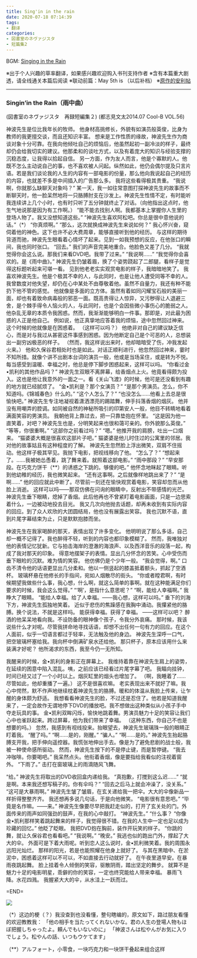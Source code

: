 ```yaml
---
title: Sing'in in the rain
date: 2020-07-18 07:14:39
tags: 
- 翻译
categories: 
- 図書室のネヴァジスタ
- 短篇集2
---
```

BGM: [Singing in the Rain](https://www.xiami.com/song/8FZ2yBf7289)

※出于个人兴趣的草率翻译，如果感兴趣欢迎购入书刊支持作者
※含有本篇重大剧透，请全线通关本篇后阅读
※联动前篇：May 5th is （以后补档）
※[原作的安利帖](https://weibo.com/5544174340/Ip9EIbmus)

<!--more-->

---

### Singin’in the Rain（雨中曲）

(図書室のネヴァジスタ　再録短編集２)
(都志見文太2014.07 Cool-B VOL.56)


神波先生是位比我年长的牧师。
他身材高挑修长，外貌有如演员般英俊，比身为教师的我更擅交谈，而且还知识丰富。
想来是工作性质的缘故，神波先生作为商谈对象十分可靠。在我向他倾吐自己的烦恼后，他虽然起初一副冷淡的样子，最终却仍会给我切实的建议。他那柔和的谈吐方式，以及有着庞大的知识与经验支撑的沉稳态度，让我得以拾起自信。
另一方面，作为友人而言，他是个寡默的人。他既不怎么主动说自己的事，也不喜欢被人问起。纵然如此，他仍会偶尔提及只言片语。若是我们谈论我的人生的内容有一部电影的份量，那么他向我说起自己的经历的内容，也就差不多是中间插入的广告那么多。
我将这些看得极其贵重。
“我说啊，你就那么缺聊天对象吗？”
某一天，我一如往常意图打探神波先生的故事而不断聊天时，他一脸呆然地将一只胳膊肘支在沙发上。神波先生性情不定，有时能听我连续讲上几个小时，也有时只听了五分钟就终止了对话。（向他指出这点时，他生气地说那是因为有工作啊。）
“能不能去找别人啊。我都基本上掌握你人生里的登场人物了。我又没想知道这些。”
“神波先生喜欢阿松吧。你总是很中意他说的话。”（\*）
“你真烦啊。”
“那么，这次就换成神波先生来说如何？”
我心怀兴奋，窥伺着他的神色。这下也许不必大费周章，能够直接听到他的经历。
与这样的期待背道而驰，神波先生眼看着心情坏了起来。见到一如我预想的反应，在他张口的瞬间，我也同时张口。
“回去。”
我们的声音完美地重合。他脸色又差了几分。
“我就觉得你会这么说。那我们来看DVD吧。我带了过来。”
“我说啊……”
“我觉得你会喜欢的。是《雨中曲》。”
神波先生仍皱着眉，换了个姿势跷起了二郎腿，看样子是觉得这标题听起来可堪一看。
见到他老老实实观赏电影的样子，我暗暗地笑了。
我喜欢神波先生。他是个极其不幸的人，与此同时，也是让他人遭受同等不幸的人。
我曾数度对他失望，却仍在心中某处不由尊敬着他。虽然不自量力，我还有种不能扔下他不管的感觉。
他就像是多面的立方体。虽然有着如同闪耀宝石般的美丽一面，却也有着致命病毒般的邪恶一面。既高贵得让人惊异，又污秽得让人退避三舍，是个棘手得令人恼火的人，与此同时，也是个会因些微小事伤心的脆弱之人。
他杂乱无章的本质令我困惑。然而，我渐渐能够明白一件事。那即是，对此最为困惑的人正是他自己。
例如说，他正真挚地应答着我的烦恼，途中忽然回过神来。这个时候的他就像是在困惑着。
（这样可以吗？）
他绝非对自己的建议缺乏信心，而是对与我过从甚密这件事感到困惑。因为他断定自己是个可恶的人，总想装出一副穷凶极恶的样子。
（然而，我这样说出来时，他却暗暗受了伤，冲我发起火来。）
他和久保谷君相处时也是如此。对话正顺利进行，他忽然回过神来，霎时不知所措。就像个讲不出剧本台词的演员一般，他或是当场呆住，或是转为不悦。
每当感受到温暖、幸福之时，他总是停下脚步困惑起来，这样可以吗。
“你看过金•凯利的其他作品吗？”
神波先生双眼不离屏幕，给香烟点上火。他竟看得颇为投入。这也是他让我意外的一面之一。看《关山飞渡》的时候，他可是还没看到有趣的地方就已经腻烦了。
“金•凯利是？那个女演员？”
“是那个男演员。怎么，你不知道吗。《锦城春色》什么的。”
“这个人怎么了？”
“也没怎么……他看上去总是很愉快吧。”
神波先生专注地凝视着潇洒漂亮的踢踏舞，伸手抖落香烟的烟灰。
他并没有用嘲弄的腔调。如同被自然的神秘所吸引的印第安人一般，他目不转睛地看着满面笑容的男演员。
我朝他背上靠过去，把一只靠垫抱在怀里。
“这是因为他一直笑着，对吧？神波先生也是，分明笑起来也很和蔼可亲的。你外貌那么英俊。”
“等等，你很重啊。”
“这部你之前看过吗？”
“嗯。”
他推开我的肩膀，吐出一口烟来。
“猫婆婆大概是很喜欢这部片子吧。”
猫婆婆是他儿时住过的公寓里的邻居。我对他的故事姑且有这种程度的了解。
神波先生忽然脸上浮出微笑，双肩不住摇动。他这样子极其罕见。我抛下电影，把视线移向了他。
“怎么了？”
“想起来了。……我被她怂恿着，跳了舞来着。就照着这部电影。”
“雨中那段？”
“早安那段。在巧克力饼干（\*\*）的诱惑之下跳的。够傻的吧。”
他怀念地眯起了眼睛。听到他幼稚的经历，我也微笑起来。
“还有这事啊。之后就像样地跳出来了？”
“是啊……”
他的回应就此中断了。尽管前一刻还在愉快观赏着电影，笑容却忽而从他脸上消逝。
这样可以吗——那双仿佛在问询的眼睛中，反射出不带感情的光芒。
神波先生垂下眼睛，熄掉了香烟。此后他再也不曾紧盯着电影画面，只是一边思索着什么，一边被动地投去目光。
我又几次向他抛去话题，却再未收到有实际内容的回应。到了众人欢欣的大团圆结局，他也没有展露出笑容。
我也沉默不语，直到片尾字幕结束为止，只是默默抱膝而坐。

神波先生在我家喝醉的那天，表情出现了许多变化。
他明明说了那么多话，自己却一概不记得了。我也醉得不轻，听到的内容也都印象模糊了。
然而，我唯独对他的表情记忆犹新。它与拍击海岸的澄澈的海浪声、以及西洋音乐的段落一起，构成了我对那天的印象。
得意地摆架子的表情。显出几分怀念的苦笑。心中受伤而垂下眼睑的沉默。难为情的笑容。
他仿佛仍是个少年一般。
“我会觉得，啊。”
口齿不清令他的话语更显出几分柔和。他以一侧竖起的膝盖抵着额头，抓起了空酒杯。
玻璃杯悬在他修长的手指间，宛如人烟散尽的街头。
“你或者瞠君啊，有时候期望我做些什么事，我心想，什么啊，就这么简单的事啊。就在这种能满足你们要求的时候，我会这么觉得。”
“‘啊’，是指什么意思呢？”
“啊，能给人幸福啊。”
我睁大了眼睛。
“能给人幸福。给了人幸福。——我心想，这样可以吗。”
垂下的刘海下方，神波先生孤独地笑着。
近似于悲伤的焦躁感在我胸中涌动。我攥紧他的胳膊。换个说法，不就是这样吗。
能获得幸福。获得了幸福。
——这样可以吧？
醉酒的他呆呆地看向我。不设防备的眼神像个孩子，令我分外哀痛。
那时候，我该说些什么才对呢。尽管我拼命地寻找话语，却想不出任何一句有力的回应。在这个人面前，似乎一切语言都过于轻率，无法触及他的身边。
神波先生深呼一口气，把空玻璃杯塞给我。我向杯中倒满矿泉水还给他。
那只杯子，原本应该用什么来装满才好呢？
他所渴求的东西，我至今仍一无所知。

我醒来的时候，金•凯利的身影正在屏幕上。
我维持着靠在神波先生肩上的姿势，在延续的困意中陷入混乱。咦，之前应该已经看过片尾字幕了吧。
我瞄向挂钟，时间已经又过了一个小时以上。烟灰缸里的烟头也增加了。
（啊，我睡着了……尽管如此，他却重播了一遍。）
这不是很喜欢嘛。
老实表现出来不就好了嘛。我心中愕然，默不作声地继续枕着神波先生的胳膊。暖和的体温从我脸上传来，让乍醒的身体颇为舒适。
我想看看神波先生的脸，不过还是忍住了。他若是知道我醒来了，一定会故作无谓地停下DVD的播放吧。我不想做出这种类似从小孩子手中夺走玩具的事。
金•凯利双眸闪烁，愉快地跳着舞。男演员魅力十足的笑容让我们心中也雀跃起来。跨过屏幕，他为我们带来了幸福。
（这种东西，你自己不也是想要的吗。）
忽然，我感到有视线投来。抬眼望去，神波先生玻璃珠一般的眼睛正盯着我。
“醒了吗。”
“啊……是的，刚醒。”
“骗人。”
“啊……是的。”
神波先生抬起胳膊支开我，把手伸向遥控器。我慌张地伸出手去。像是为了避免悲剧的战士般，我被一种使命感所驱动。
然而，神波先生按下的不是停止键，而是暂停键。
“我去冲咖啡。你要喝吧。”
我呆然点头。他衔着香烟，像是要指给我看似的注视着窗外。
“下雨了。”
击打在窗玻璃上的雨滴随风飞舞。

“给。”
神波先生将取出的DVD收回盒内递给我。
“真抱歉，打搅到这么迟……”
“就是啊。本来我还想写稿子的。你有伞吗？”
“回去之后马上就会冲澡了，没关系。”
“这可是大暴雨啊。”
神波先生皱了皱眉，在玄关递给我一把伞。大大的伞像新品一样折得整整齐齐。
我还想再多说几句话，于是向他微笑。
“电影很有意思吧。”
“毕竟是名作嘛。——来。”
神波先生像要尽早把我赶走似的，打开了玄关处的门。外面传来的雨声如同强劲的鼓声，在我的心中敲打。
“神波先生。”
“什么事？
“你像金•凯利那样笑着跳起舞来的样子，我觉得很不错。在我的人生中一定也足以成为珍藏的回忆。”
他眨了眨眼。
我把DVD抱在胸前，装作开玩笑的样子。
“你跳的舞，就让久保谷君也看看吧。”
“我说啊。”
“晚安。”
我逃也似的跑出门外，撑起了大大的伞。
外面可是下着大雨呢。听到恋人这么说时，金•凯利微笑着。我的周围永远阳光灿烂。
那样的阳光，若是也能照耀在他身上就好了。
与其在黑暗中、在淤泥中，困惑着这样可以不可以，不如直接去行动就好了。
在午夜里道早安。在暴雨夜跳起舞。
脸上挂着令人倾倒的笑容，驱散阴雨，踏出坚定的舞步。
就算不是魅力十足的电影明星，乖僻的你的笑容，一定也终究能给人带来幸福。
暴雨飞降。水花四溅。
我握紧大大的伞，从水洼上一跃而过。

=END=

 ![](Singin_in_the_rain_600px.jpg)


（\*）这边的梗（？）我没查到也没看懂，整句瞎编的，原文如下，路过朋友看懂的欢迎教教我：
「他の相手を当たってくれないかな。君の人生の登場人物もほぼ把握しちゃったよ。頼んでもいないのに」
「神波さんは松やんがお気に入りでしょう。松やんの話、いつもウケてます」

（\*\*）アルフォート，小零食，一块巧克力和一块饼干叠起来组合这样
